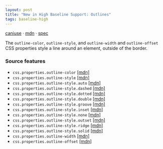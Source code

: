 ```yaml
---
layout: post
title: "New in High Baseline Support: Outlines"
tags: baseline-high
---
```


[caniuse](https://caniuse.com/?search=outlines) · [mdn](https://developer.mozilla.org/en-US/search?q=Outlines) · [spec](https://drafts.csswg.org/css-ui-4/#outline)

The `outline-color`, `outline-style`, and `outline-width` and `outline-offset` CSS properties style a line around an element, outside of the border.

### Source features

- ``css.properties.outline-color`` [[mdn]](https://developer.mozilla.org/en-US/search?q=css.properties.outline-color)
- ``css.properties.outline-style`` [[mdn]](https://developer.mozilla.org/en-US/search?q=css.properties.outline-style)
- ``css.properties.outline-style.auto`` [[mdn]](https://developer.mozilla.org/en-US/search?q=css.properties.outline-style.auto)
- ``css.properties.outline-style.dashed`` [[mdn]](https://developer.mozilla.org/en-US/search?q=css.properties.outline-style.dashed)
- ``css.properties.outline-style.dotted`` [[mdn]](https://developer.mozilla.org/en-US/search?q=css.properties.outline-style.dotted)
- ``css.properties.outline-style.double`` [[mdn]](https://developer.mozilla.org/en-US/search?q=css.properties.outline-style.double)
- ``css.properties.outline-style.groove`` [[mdn]](https://developer.mozilla.org/en-US/search?q=css.properties.outline-style.groove)
- ``css.properties.outline-style.inset`` [[mdn]](https://developer.mozilla.org/en-US/search?q=css.properties.outline-style.inset)
- ``css.properties.outline-style.none`` [[mdn]](https://developer.mozilla.org/en-US/search?q=css.properties.outline-style.none)
- ``css.properties.outline-style.outset`` [[mdn]](https://developer.mozilla.org/en-US/search?q=css.properties.outline-style.outset)
- ``css.properties.outline-style.ridge`` [[mdn]](https://developer.mozilla.org/en-US/search?q=css.properties.outline-style.ridge)
- ``css.properties.outline-style.solid`` [[mdn]](https://developer.mozilla.org/en-US/search?q=css.properties.outline-style.solid)
- ``css.properties.outline-width`` [[mdn]](https://developer.mozilla.org/en-US/search?q=css.properties.outline-width)
- ``css.properties.outline-offset`` [[mdn]](https://developer.mozilla.org/en-US/search?q=css.properties.outline-offset)
